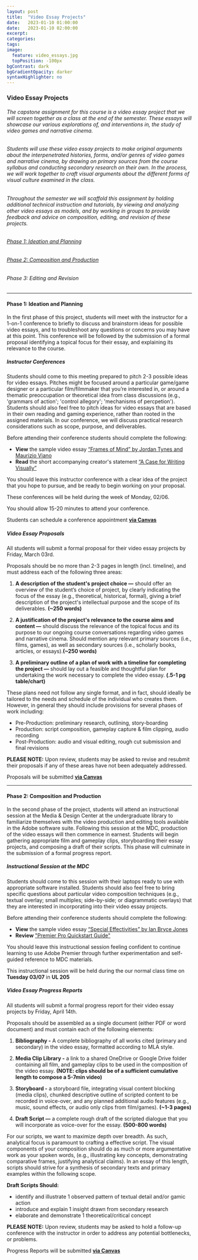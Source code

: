 ```yaml
---
layout: post
title:  "Video Essay Projects"
date:   2023-01-10 01:00:00
date:   2023-01-10 02:00:00
excerpt:
categories:
tags:
image:
  feature: video_essays.jpg
  topPosition: -100px
bgContrast: dark
bgGradientOpacity: darker
syntaxHighlighter: no
---
```


### **Video Essay Projects**

###### The capstone assignment for this course is a video essay project that we will screen together as a class at the end of the semester. These essays will showcase our various explorations of, and interventions in, the study of video games and narrative cinema. 

###### Students will use these video essay projects to make original arguments about the interpenetrated histories, forms, and/or genres of video games and narrative cinema, by drawing on primary sources from the course syllabus and conducting secondary research on their own. In the process, we will work together to craft visual arguments about the different forms of visual culture examined in the class.

###### Throughout the semester we will scaffold this assignment by holding additional technical instruction and tutorials, by viewing and analyzing other video essays as models, and by working in groups to provide feedback and advice on composition, editing, and revision of these projects. 

###### [Phase 1: Ideation and Planning](#head1)
###### [Phase 2: Composition and Production](#head2)
###### Phase 3: Editing and Revision

---

#### <a name="head1"></a>**Phase 1: Ideation and Planning**

In the first phase of this project, students will meet with the instructor for a 1-on-1 conference to briefly to discuss and brainstorm ideas for possible video essays, and to troubleshoot any questions or concerns you may have at this point. This conference will be followed by the submission of a formal proposal identifying a topical focus for their essay, and explaining its relevance to the course.

##### **Instructor Conferences**

Students should come to this meeting prepared to pitch 2-3 possible ideas for video essays. Pitches might be focused around a particular game/game designer or a particular film/filmmaker that you’re interested in, or around a thematic preoccupation or theoretical idea from class discussions (e.g., 'grammars of action'; 'control allegory'; 'mechanisms of percpetion'). Students should also feel free to pitch ideas for video essays that are based in their own reading and gaming experience, rather than rooted in the assigned materials. In our conference, we will discuss practical research considerations such as scope, purpose, and deliverables.

Before attending their conference students should complete the following: 

- **View** the sample video essay [“Frames of Mind” by Jordan Tynes and Maurizio Viano](http://mediacommons.org/intransition/2015/03/12/frames-mind)
- **Read** the short accompanying creator's statement [“A Case for Writing Visually”](http://mediacommons.org/intransition/2015/03/12/frames-mind)

You should leave this instructor conference with a clear idea of the project that you hope to pursue, and be ready to begin working on your proposal.

These conferences will be held during the week of Monday, 02/06. 

You should allow 15-20 minutes to attend your conference.

Students can schedule a conference appointment [**via Canvas**](https://uncch.instructure.com/courses/17305/assignments/184200)

##### **Video Essay Proposals**

All students will submit a formal proposal for their video essay projects by Friday, March 03rd.

Proposals should be no more than 2-3 pages in length (incl. timeline), and must address each of the following three areas:

1. **A description of the student's project choice —** should offer an overview of the student’s choice of project, by clearly indicating the focus of the essay (e.g., theoretical, historical, formal), giving a brief description of the project's intellectual purpose and the scope of its deliverables. **(~250 words)**

2. **A justification of the project's relevance to the course aims and content —** should discuss the relevance of the topical focus and its purpose to our ongoing course conversations regarding video games and narrative cinema. Should mention any relevant primary sources (i.e., films, games), as well as secondary sources (i.e., scholarly books, articles, or essays).**(~250 words)**

3. **A preliminary outline of a plan of work with a timeline for completing the project —** should lay out a feasible and thoughtful plan for undertaking the work necessary to complete the video essay. **(.5-1 pg table/chart)**

These plans need not follow any single format, and in fact, should ideally be tailored to the needs and schedule of the individual who creates them. However, in general they should include provisions for several phases of work including:

- Pre-Production: preliminary research, outlining, story-boarding
- Production: script composition, gameplay capture & film clipping, audio recording
- Post-Production: audio and visual editing, rough cut submission and final revisions

**PLEASE NOTE:** Upon review, students may be asked to revise and resubmit their proposals if any of these areas have not been adequately addressed.

Proposals will be submitted [**via Canvas**](https://uncch.instructure.com/courses/17305/assignments/184297)

---

#### <a name="head2"></a>**Phase 2: Composition and Production**

In the second phase of the project, students will attend an instructional session at the Media & Design Center at the undergraduate library to familiarize themselves with the video production and editing tools available in the Adobe software suite. Following this session at the MDC, production of the video essays will then commence in earnest. Students will begin gathering appropriate film and gameplay clips, storyboarding their essay projects, and composing a draft of their scripts. This phase will culminate in the submission of a formal progress report.

##### **Instructional Session at the MDC**

Students should come to this session with their laptops ready to use with appropriate software installed. Students should also feel free to bring specific questions about particular video composition techniques (e.g., textual overlay; small multiples; side-by-side; or diagrammatic overlays) that they are interested in incorporating into their video essay projects.

Before attending their conference students should complete the following: 

- **View** the sample video essay [“Special Effectivities” by Ian Bryce Jones](http://mediacommons.org/intransition/special-effectivities)
- **Review** ["Premier Pro Quickstart Guide"](https://guides.lib.unc.edu/ld.php?content_id=67370743)

You should leave this instructional session feeling confident to continue learning to use Adobe Premier through further experimentation and self-guided reference to MDC materials. 

This instructional session will be held during the our normal class time on **Tuesday 03/07** in **UL 205**

##### **Video Essay Progress Reports**

All students will submit a formal progress report for their video essay projects by Friday, April 14th.

Proposals should be assembled as a single document (either PDF or word document) and must contain each of the following elements:

1. **Bibliography -** A complete bibliography of all works cited (primary and secondary) in the video essay, formatted according to MLA style.

2. **Media Clip Library -** a link to a shared OneDrive or Google Drive folder containing all film, and gameplay clips to be used in the composition of the video essay. **(NOTE: clips should be of a sufficient cumulative length to compose a 5-7min video)**

3. **Storyboard -** a storyboard file, integrating visual content blocking (media clips), chunked descriptive outline of scripted content to be recorded in voice-over, and any planned additional audio features (e.g., music, sound effects, or audio only clips from film/games). **(~1-3 pages)**

4. **Draft Script —** a complete rough draft of the scripted dialogue that you will incorporate as voice-over for the essay. **(500-800 words)**

For our scripts, we want to maximize depth over breadth. As such, analytical focus is paramount to crafting a effective script. The visual components of your composition should do as much or more argumentative work as your spoken words, (e.g., illustrating key concepts, demonstrating comparative frames, justifying analytical claims). In an essay of this length, scripts should strive for a synthesis of secondary texts and primary examples within the following scope.

**Draft Scripts Should:**
- identify and illustrate 1 observed pattern of textual detail and/or gamic action 
- introduce and explain 1 insight drawn from secondary research
- elaborate and demonstrate 1 theoretical/critical concept

**PLEASE NOTE:** Upon review, students may be asked to hold a follow-up conference with the instructor in order to address any potential bottlenecks, or problems.

Progress Reports will be submitted [**via Canvas**]()




